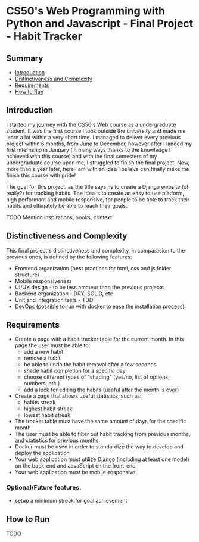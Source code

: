 # CS50's Web Programming with Python and Javascript - Final Project - Habit Tracker

## Summary
- [Introduction](#introduction)
- [Distinctiveness and Complexity](#distinctiveness-and-complexity)
- [Requirements](#requirements)
- [How to Run](#how-to-run)

## Introduction
I started my journey with the CS50's Web course as a undergraduate student. It was the first course I took outside the university and made me learn a lot within a very short time. I managed to deliver every previous project within 6 months, from June to December, however after I landed my first internship in January (in many ways thanks to the knowledge I achieved with this course) and with the final semesters of my undergraduate course upon me, I struggled to finish the final project. Now, more than a year later, here I am with an idea I believe can finally make me finish this course with pride!

The goal for this project, as the title says, is to create a Django website (oh really?) for tracking habits. The idea is to create an easy to use platform, high performant and mobile responsive, for people to be able to track their habits and ultimately be able to reach their goals.

TODO Mention inspirations, books, context


## Distinctiveness and Complexity
This final project's distinctiveness and complexity, in comparasion to the previous ones, is defined by the following features:

- Frontend organization (best practices for html, css and js folder structure)
- Mobile responsiveness
- UI/UX design - to be less amateur than the previous projects
- Backend organization - DRY, SOLID, etc
- Unit and integration tests - TDD
- DevOps (possible to run with docker to ease the installation process)

## Requirements

- Create a page with a habit tracker table for the current month. In this page the user must be able to:
    - add a new habit
    - remove a habit
    - be able to undo the habit removal after a few seconds
    - shade habit completion for a specific day
    - choose different types of "shading" (yes/no, list of options, numbers, etc.)
    - add a lock for editing the habits (useful after the month is over)
- Create a page that shows useful statistics, such as:
    - habits streak
    - highest habit streak
    - lowest habit streak
- The tracker table must have the same amount of days for the specific month
- The user must be able to filter out habit tracking from previous months, and statistics for previous months
- Docker must be used in order to standardize the way to develop and deploy the application
- Your web application must utilize Django (including at least one model) on the back-end and JavaScript on the front-end
- Your web application must be mobile-responsive

### Optional/Future features:
- setup a minimum streak for goal achievement

## How to Run
TODO

